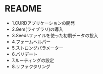 # README
- 1.CURDアプリケーションの開発
- 2.Gem(ライブラリ)の導入
- 3.Seedsファイルを使った初期データの投入
- 4.フォームヘルパー
- 5.ストロングパラメーター
- 6.バリデート
- 7.ルーティングの設定
- 8.リファクタリング